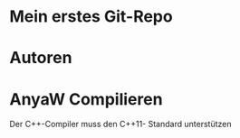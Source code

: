 Mein erstes Git-Repo
====================
Autoren
=======
AnyaW
Compilieren
===========
Der C++-Compiler muss den C++11- Standard unterstützen